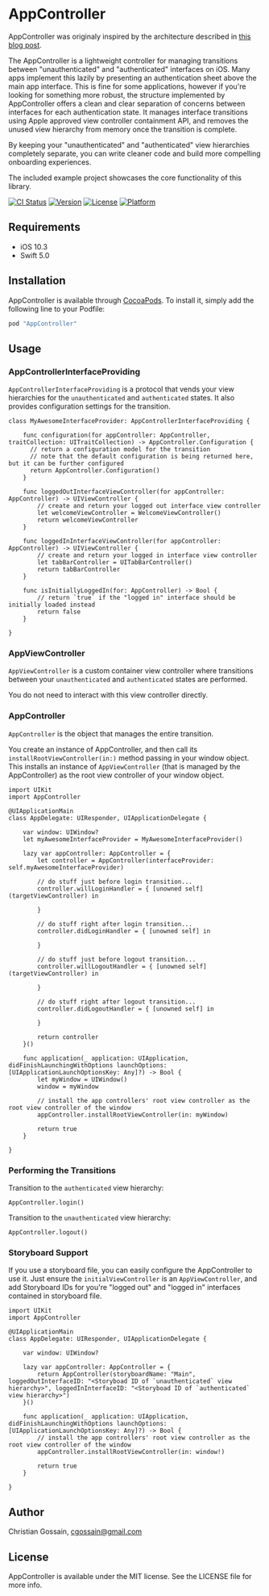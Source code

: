 # AppController

AppController was originaly inspired by the architecture described in [this blog post](http://dev.teeps.org/blog/2015/3/27/how-to-architect-your-ios-app).

The AppController is a lightweight controller for managing transitions between "unauthenticated" and "authenticated" interfaces on iOS. Many apps implement this lazily by presenting an authentication sheet above the main app interface. This is fine for some applications, however if you're looking for something more robust, the structure implemented by AppController offers a clean and clear separation of concerns between interfaces for each authentication state. It manages interface transitions using Apple approved view controller containment API, and removes the unused view hierarchy from memory once the transition is complete. 

By keeping your "unauthenticated"  and "authenticated" view hierarchies completely separate, you can write cleaner code and build more compelling onboarding experiences.

The included example project showcases the core functionality of this library.

[![CI Status](https://img.shields.io/travis/cgossain/AppController.svg?style=flat)](https://travis-ci.org/cgossain/AppController)
[![Version](https://img.shields.io/cocoapods/v/AppController.svg?style=flat)](https://cocoapods.org/pods/AppController)
[![License](https://img.shields.io/cocoapods/l/AppController.svg?style=flat)](https://cocoapods.org/pods/AppController)
[![Platform](https://img.shields.io/cocoapods/p/AppController.svg?style=flat)](https://cocoapods.org/pods/AppController)

## Requirements
* iOS 10.3
* Swift 5.0

## Installation

AppController is available through [CocoaPods](http://cocoapods.org). To install
it, simply add the following line to your Podfile:

```ruby
pod "AppController"
```

## Usage

### AppControllerInterfaceProviding

`AppControllerInterfaceProviding` is a protocol that vends your view hierarchies for the `unauthenticated` and `authenticated` states. It also provides configuration settings for the transition.

```
class MyAwesomeInterfaceProvider: AppControllerInterfaceProviding {

    func configuration(for appController: AppController, traitCollection: UITraitCollection) -> AppController.Configuration {
      // return a configuration model for the transition
      // note that the default configuration is being returned here, but it can be further configured
      return AppController.Configuration()
    }

    func loggedOutInterfaceViewController(for appController: AppController) -> UIViewController {
        // create and return your logged out interface view controller
        let welcomeViewController = WelcomeViewController()
        return welcomeViewController
    }

    func loggedInInterfaceViewController(for appController: AppController) -> UIViewController {
        // create and return your logged in interface view controller
        let tabBarController = UITabBarController()
        return tabBarController
    }

    func isInitiallyLoggedIn(for: AppController) -> Bool {
        // return `true` if the "logged in" interface should be initially loaded instead
        return false
    }

}
```

### AppViewController

`AppViewController` is a custom container view controller where transitions between your `unauthenticated` and `authenticated` states are performed.

You do not need to interact with this view controller directly.

### AppController

`AppController` is the object that manages the entire transition. 

You create an instance of AppController, and then call its `installRootViewController(in:)` method passing in your window object. This installs an instance of `AppViewController` (that is managed by the AppController) as the root view controller of your window object.

```
import UIKit
import AppController

@UIApplicationMain
class AppDelegate: UIResponder, UIApplicationDelegate {

    var window: UIWindow?
    let myAwesomeInterfaceProvider = MyAwesomeInterfaceProvider()

    lazy var appController: AppController = {
        let controller = AppController(interfaceProvider: self.myAwesomeInterfaceProvider)

        // do stuff just before login transition...
        controller.willLoginHandler = { [unowned self] (targetViewController) in

        }

        // do stuff right after login transition...
        controller.didLoginHandler = { [unowned self] in

        }

        // do stuff just before logout transition...
        controller.willLogoutHandler = { [unowned self] (targetViewController) in

        }

        // do stuff right after logout transition...
        controller.didLogoutHandler = { [unowned self] in

        }

        return controller
    }()

    func application(_ application: UIApplication, didFinishLaunchingWithOptions launchOptions: [UIApplicationLaunchOptionsKey: Any]?) -> Bool {
        let myWindow = UIWindow()
        window = myWindow

        // install the app controllers' root view controller as the root view controller of the window
        appController.installRootViewController(in: myWindow)

        return true
    }

}
```

### Performing the Transitions

Transition to the `authenticated` view hierarchy:

```
AppController.login()
```

Transition to the `unauthenticated` view hierarchy:

```
AppController.logout()
```

### Storyboard Support

If you use a storyboard file, you can easily configure the AppController to use it. Just ensure the `initialViewController` is an `AppViewController`, and add Storyboard IDs for you're "logged out" and "logged in" interfaces contained in storyboard file.

```
import UIKit
import AppController

@UIApplicationMain
class AppDelegate: UIResponder, UIApplicationDelegate {

    var window: UIWindow?

    lazy var appController: AppController = {
        return AppController(storyboardName: "Main", loggedOutInterfaceID: "<Storyboad ID of `unauthenticated` view hierarchy>", loggedInInterfaceID: "<Storyboad ID of `authenticated` view hierarchy>")
    }()

    func application(_ application: UIApplication, didFinishLaunchingWithOptions launchOptions: [UIApplicationLaunchOptionsKey: Any]?) -> Bool {
        // install the app controllers' root view controller as the root view controller of the window
        appController.installRootViewController(in: window!)

        return true
    }

}
```

## Author

Christian Gossain, cgossain@gmail.com

## License

AppController is available under the MIT license. See the LICENSE file for more info.
